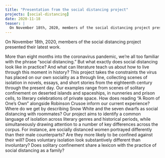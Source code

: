 ```yaml
---
title: "Presentation from the social distancing project"
projects: [social-distancing]
date: 2020-11-18
teaser: |
  On November 18th, 2020, members of the social distancing project presented their latest work.
---
```


On November 18th, 2020, members of the social distancing project presented their latest work.

More than eight months into the coronavirus pandemic, we’re all too familiar with the phrase “social distancing.” But what exactly does social distancing look like in practice? And what can literature teach us about how to live through this moment in history? This project takes the constraints the virus has placed on our own sociality as a through line, collecting scenes of isolation in novels, essays, and short stories from the eighteenth century through the present day. Our examples range from scenes of solitary confinement on deserted islands and spaceships, in nunneries and prison cells, to literary celebrations of private space. How does reading “A Room of One’s Own” alongside Robinson Crusoe inform our current experience? Where do we get by describing Snow White and the seven dwarfs as social distancing with roommates? Our project aims to identify a common language of isolation across literary genres and historical periods, while simultaneously drawing attention to a number of key differences across the corpus. For instance, are socially distanced women portrayed differently than their male counterparts? Are they more likely to be confined against their will? Does voluntary isolation look substantively different than involuntary? Does solitary confinement share a lexicon with the practice of social distancing as a family?
